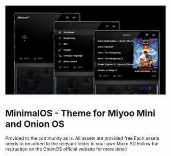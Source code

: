![Preview](Hero.png)

# MinimalOS - Theme for Miyoo Mini and Onion OS
Provided to the community as is. All assets are provided free 
Each assets needs to be added to the relevant folder in your own Micro SD Follow the instruction on the OnionOS official website for more detail



